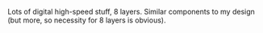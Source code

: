 Lots of digital high-speed stuff, 8 layers. Similar components to my design (but more, so necessity for 8 layers is obvious).

